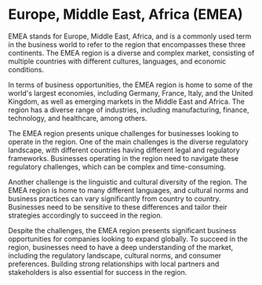 # Europe, Middle East, Africa (EMEA)

EMEA stands for Europe, Middle East, Africa, and is a commonly used term in the business world to refer to the region that encompasses these three continents. The EMEA region is a diverse and complex market, consisting of multiple countries with different cultures, languages, and economic conditions.

In terms of business opportunities, the EMEA region is home to some of the world's largest economies, including Germany, France, Italy, and the United Kingdom, as well as emerging markets in the Middle East and Africa. The region has a diverse range of industries, including manufacturing, finance, technology, and healthcare, among others.

The EMEA region presents unique challenges for businesses looking to operate in the region. One of the main challenges is the diverse regulatory landscape, with different countries having different legal and regulatory frameworks. Businesses operating in the region need to navigate these regulatory challenges, which can be complex and time-consuming.

Another challenge is the linguistic and cultural diversity of the region. The EMEA region is home to many different languages, and cultural norms and business practices can vary significantly from country to country. Businesses need to be sensitive to these differences and tailor their strategies accordingly to succeed in the region.

Despite the challenges, the EMEA region presents significant business opportunities for companies looking to expand globally. To succeed in the region, businesses need to have a deep understanding of the market, including the regulatory landscape, cultural norms, and consumer preferences. Building strong relationships with local partners and stakeholders is also essential for success in the region.
